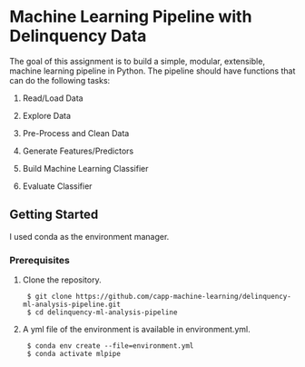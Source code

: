 # Machine Learning Pipeline with Delinquency Data

The goal of this assignment is to build a simple, modular, extensible, machine learning pipeline in Python. The pipeline should have functions that can do the following tasks:

1. Read/Load Data

2. Explore Data

3. Pre-Process and Clean Data

4. Generate Features/Predictors

5. Build Machine Learning Classifier

6. Evaluate Classifier

## Getting Started

I used conda as the environment manager.

### Prerequisites

1. Clone the repository.

        $ git clone https://github.com/capp-machine-learning/delinquency-ml-analysis-pipeline.git
        $ cd delinquency-ml-analysis-pipeline

1. A yml file of the environment is available in environment.yml.

        $ conda env create --file=environment.yml
        $ conda activate mlpipe
